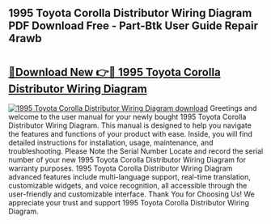 ## 1995 Toyota Corolla Distributor Wiring Diagram PDF Download Free - Part-Btk User Guide Repair 4rawb

# <h2><a href="http://dfjn4xs.blite.top/?on=1995+Toyota+Corolla+Distributor+Wiring+Diagram">🔗Download New 👉🔴 1995 Toyota Corolla Distributor Wiring Diagram</a></h2>

[![1995 Toyota Corolla Distributor Wiring Diagram download](https://i.imgur.com/lujVjoI.png)](http://dfjn4xs.blite.top/?on=1995+Toyota+Corolla+Distributor+Wiring+Diagram)
Greetings and welcome to the user manual for your newly bought 1995 Toyota Corolla Distributor Wiring Diagram. This manual is designed to help you navigate the features and functions of your product with ease. Inside, you will find detailed instructions for installation, usage, maintenance, and troubleshooting. Please Note the Serial Number Locate and record the serial number of your new 1995 Toyota Corolla Distributor Wiring Diagram for warranty purposes. 1995 Toyota Corolla Distributor Wiring Diagram advanced features include multi-language support, real-time translation, customizable widgets, and voice recognition, all accessible through the user-friendly and customizable interface. Thank You for Choosing Us! We appreciate your trust and support 1995 Toyota Corolla Distributor Wiring Diagram.
